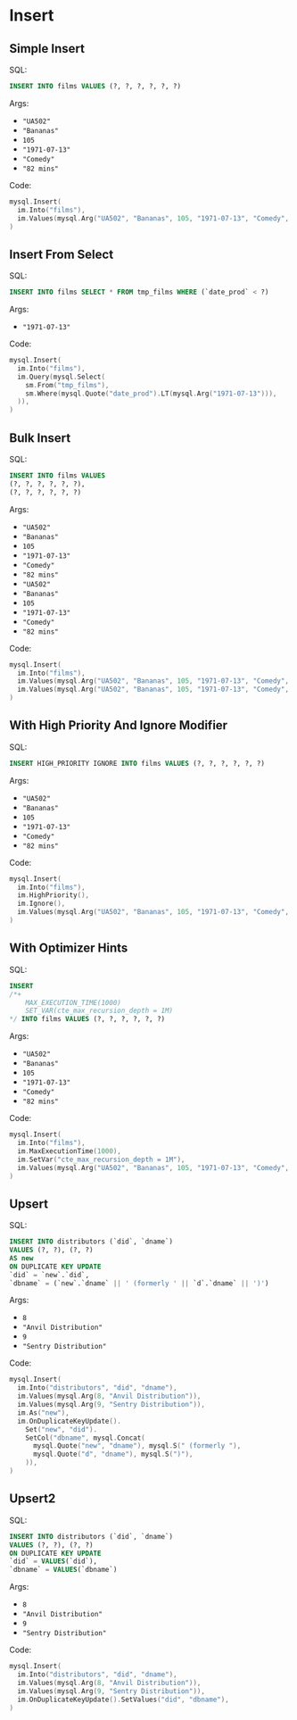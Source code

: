 # Insert

## Simple Insert

SQL:

```sql
INSERT INTO films VALUES (?, ?, ?, ?, ?, ?)
```

Args:

* `"UA502"`
* `"Bananas"`
* `105`
* `"1971-07-13"`
* `"Comedy"`
* `"82 mins"`

Code:

```go
mysql.Insert(
  im.Into("films"),
  im.Values(mysql.Arg("UA502", "Bananas", 105, "1971-07-13", "Comedy", "82 mins")),
)
```

## Insert From Select

SQL:

```sql
INSERT INTO films SELECT * FROM tmp_films WHERE (`date_prod` < ?)
```

Args:

* `"1971-07-13"`

Code:

```go
mysql.Insert(
  im.Into("films"),
  im.Query(mysql.Select(
    sm.From("tmp_films"),
    sm.Where(mysql.Quote("date_prod").LT(mysql.Arg("1971-07-13"))),
  )),
)
```

## Bulk Insert

SQL:

```sql
INSERT INTO films VALUES
(?, ?, ?, ?, ?, ?),
(?, ?, ?, ?, ?, ?)
```

Args:

* `"UA502"`
* `"Bananas"`
* `105`
* `"1971-07-13"`
* `"Comedy"`
* `"82 mins"`
* `"UA502"`
* `"Bananas"`
* `105`
* `"1971-07-13"`
* `"Comedy"`
* `"82 mins"`

Code:

```go
mysql.Insert(
  im.Into("films"),
  im.Values(mysql.Arg("UA502", "Bananas", 105, "1971-07-13", "Comedy", "82 mins")),
  im.Values(mysql.Arg("UA502", "Bananas", 105, "1971-07-13", "Comedy", "82 mins")),
)
```

## With High Priority And Ignore Modifier

SQL:

```sql
INSERT HIGH_PRIORITY IGNORE INTO films VALUES (?, ?, ?, ?, ?, ?)
```

Args:

* `"UA502"`
* `"Bananas"`
* `105`
* `"1971-07-13"`
* `"Comedy"`
* `"82 mins"`

Code:

```go
mysql.Insert(
  im.Into("films"),
  im.HighPriority(),
  im.Ignore(),
  im.Values(mysql.Arg("UA502", "Bananas", 105, "1971-07-13", "Comedy", "82 mins")),
)
```

## With Optimizer Hints

SQL:

```sql
INSERT
/*+
    MAX_EXECUTION_TIME(1000)
    SET_VAR(cte_max_recursion_depth = 1M)
*/ INTO films VALUES (?, ?, ?, ?, ?, ?)
```

Args:

* `"UA502"`
* `"Bananas"`
* `105`
* `"1971-07-13"`
* `"Comedy"`
* `"82 mins"`

Code:

```go
mysql.Insert(
  im.Into("films"),
  im.MaxExecutionTime(1000),
  im.SetVar("cte_max_recursion_depth = 1M"),
  im.Values(mysql.Arg("UA502", "Bananas", 105, "1971-07-13", "Comedy", "82 mins")),
)
```

## Upsert

SQL:

```sql
INSERT INTO distributors (`did`, `dname`)
VALUES (?, ?), (?, ?)
AS new
ON DUPLICATE KEY UPDATE
`did` = `new`.`did`,
`dbname` = (`new`.`dname` || ' (formerly ' || `d`.`dname` || ')')
```

Args:

* `8`
* `"Anvil Distribution"`
* `9`
* `"Sentry Distribution"`

Code:

```go
mysql.Insert(
  im.Into("distributors", "did", "dname"),
  im.Values(mysql.Arg(8, "Anvil Distribution")),
  im.Values(mysql.Arg(9, "Sentry Distribution")),
  im.As("new"),
  im.OnDuplicateKeyUpdate().
    Set("new", "did").
    SetCol("dbname", mysql.Concat(
      mysql.Quote("new", "dname"), mysql.S(" (formerly "),
      mysql.Quote("d", "dname"), mysql.S(")"),
    )),
)
```

## Upsert2

SQL:

```sql
INSERT INTO distributors (`did`, `dname`)
VALUES (?, ?), (?, ?)
ON DUPLICATE KEY UPDATE
`did` = VALUES(`did`),
`dbname` = VALUES(`dbname`)
```

Args:

* `8`
* `"Anvil Distribution"`
* `9`
* `"Sentry Distribution"`

Code:

```go
mysql.Insert(
  im.Into("distributors", "did", "dname"),
  im.Values(mysql.Arg(8, "Anvil Distribution")),
  im.Values(mysql.Arg(9, "Sentry Distribution")),
  im.OnDuplicateKeyUpdate().SetValues("did", "dbname"),
)
```
